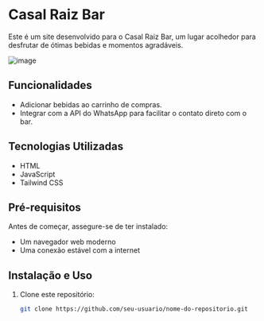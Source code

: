 # Casal Raiz Bar

Este é um site desenvolvido para o Casal Raiz Bar, um lugar acolhedor para desfrutar de ótimas bebidas e momentos agradáveis.

![image](https://github.com/AnytimerBR/projetoCasalRaizBar/assets/160438618/375cd6d4-2397-4a7f-aeb0-7f999764ea1e)

## Funcionalidades

- Adicionar bebidas ao carrinho de compras.
- Integrar com a API do WhatsApp para facilitar o contato direto com o bar.

## Tecnologias Utilizadas

- HTML
- JavaScript
- Tailwind CSS

## Pré-requisitos

Antes de começar, assegure-se de ter instalado:
- Um navegador web moderno
- Uma conexão estável com a internet

## Instalação e Uso

1. Clone este repositório:
   ```bash
   git clone https://github.com/seu-usuario/nome-do-repositorio.git
